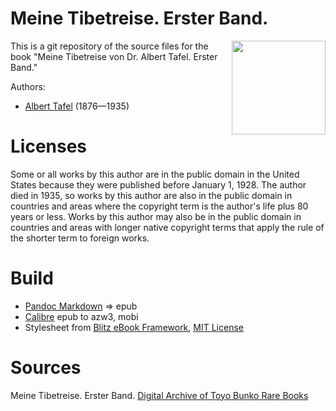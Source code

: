# Meine Tibetreise. Erster Band.

<img align="right" height="150" src="https://user-images.githubusercontent.com/13177792/213483448-87c8259a-99e6-49ad-856e-3d59f7bbaf13.jpg">

This is a git repository of the source files for the book "Meine Tibetreise von Dr. Albert Tafel. Erster Band."

Authors:

* [Albert Tafel](https://de.wikipedia.org/wiki/Albert_Tafel) (1876—1935)

# Licenses
Some or all works by this author are in the public domain in the United States
because they were published before January 1, 1928. The author died in 1935, so
works by this author are also in the public domain in countries and areas where
the copyright term is the author's life plus 80 years or less. Works by this
author may also be in the public domain in countries and areas with longer
native copyright terms that apply the rule of the shorter term to foreign works.

# Build
* [Pandoc Markdown](https://pandoc.org/MANUAL.html#pandocs-markdown) => epub
* [Calibre](https://calibre-ebook.com/) epub to azw3, mobi
* Stylesheet from [Blitz eBook Framework](https://friendsofepub.github.io/Blitz/), [MIT License](https://github.com/FriendsOfEpub/Blitz/blob/master/LICENSE)

# Sources
Meine Tibetreise. Erster Band. [Digital Archive of Toyo Bunko Rare Books](http://dsr.nii.ac.jp/toyobunko/VII-1-56/V-1/)

